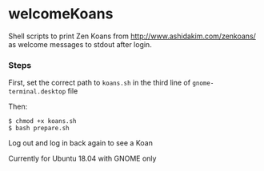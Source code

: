 # welcomeKoans
Shell scripts to print Zen Koans from http://www.ashidakim.com/zenkoans/ as welcome messages to stdout after login.


### Steps 
First, set the correct path to `koans.sh` in the third line of `gnome-terminal.desktop` file

Then:
```
$ chmod +x koans.sh
$ bash prepare.sh
```

Log out and log in back again to see a Koan


Currently for Ubuntu 18.04 with GNOME only
